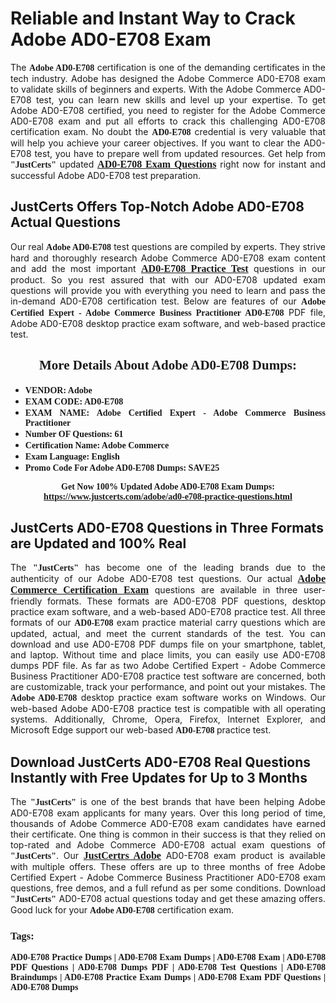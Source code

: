 <h1><strong>Reliable and Instant Way to Crack Adobe AD0-E708 Exam</strong></h1>

<p style="text-align: justify;">The <span style="font-family:Georgia,serif;"><strong>Adobe AD0-E708</strong></span> certification is one of the demanding certificates in the tech industry. Adobe has designed the Adobe Commerce AD0-E708 exam to validate skills of beginners and experts. With the Adobe Commerce AD0-E708 test, you can learn new skills and level up your expertise. To get Adobe AD0-E708 certified, you need to register for the Adobe Commerce AD0-E708 exam and put all efforts to crack this challenging AD0-E708 certification exam. No doubt the <span style="font-family:Georgia,serif;"><strong> AD0-E708</strong></span> credential is very valuable that will help you achieve your career objectives. If you want to clear the AD0-E708 test, you have to prepare well from updated resources. Get help from <span style="font-size:14px;"><span style="font-family:Georgia,serif;"><strong>"JustCerts"</strong></span></span> updated <a href="https://www.justcerts.com/adobe/ad0-e708-practice-questions.html"><span style="font-size:16px;"><span style="font-family:Georgia,serif;"><strong>AD0-E708 Exam Questions</strong></span></span></a> right now for instant and successful Adobe AD0-E708 test preparation.</p>

<h2><strong>JustCerts Offers Top-Notch Adobe AD0-E708 Actual Questions </strong></h2>

<p style="text-align: justify;">Our real <span style="font-family:Georgia,serif;"><strong>Adobe AD0-E708</strong></span> test questions are compiled by experts. They strive hard and thoroughly research Adobe Commerce AD0-E708 exam content and add the most important <a href="https://www.justcerts.com/adobe/ad0-e708-practice-questions.html"><span style="font-size:16px;"><span style="font-family:Georgia,serif;"><strong>AD0-E708 Practice Test</strong></span></span></a> questions in our product. So you rest assured that with our AD0-E708 updated exam questions will provide you with everything you need to learn and pass the in-demand AD0-E708 certification test. Below are features of our <span style="font-family:Georgia,serif;"><strong>Adobe Certified Expert - Adobe Commerce Business Practitioner AD0-E708</strong></span> PDF file, Adobe AD0-E708 desktop practice exam software, and web-based practice test.</p>

<h2 style="text-align: center;"><strong><span style="font-family:Georgia,serif;">More Details About Adobe AD0-E708 Dumps:</span></strong></h2>

<ul>
	<li style="text-align: justify;"><span style="font-size:14px;"><span style="font-family:Georgia,serif;"><strong>VENDOR: Adobe</strong></span></span></li>
	<li style="text-align: justify;"><span style="font-size:14px;"><span style="font-family:Georgia,serif;"><strong>EXAM CODE: AD0-E708</strong></span></span></li>
	<li style="text-align: justify;"><span style="font-size:14px;"><span style="font-family:Georgia,serif;"><strong>EXAM NAME: Adobe Certified Expert - Adobe Commerce Business Practitioner</strong></span></span></li>
	<li style="text-align: justify;"><span style="font-size:14px;"><span style="font-family:Georgia,serif;"><strong>Number OF Questions: 61</strong></span></span></li>
	<li style="text-align: justify;"><span style="font-size:14px;"><span style="font-family:Georgia,serif;"><strong>Certification Name: Adobe Commerce</strong></span></span></li>
	<li style="text-align: justify;"><span style="font-size:14px;"><span style="font-family:Georgia,serif;"><strong>Exam Language: English</strong></span></span></li>
	<li style="text-align: justify;"><span style="font-size:14px;"><span style="font-family:Georgia,serif;"><strong>Promo Code For Adobe AD0-E708 Dumps: SAVE25</strong></span></span></li>
</ul>

<p style="text-align: center;"><strong><span style="font-family:Georgia,serif;"><span style="font-size:14px;">Get Now 100% Updated Adobe AD0-E708 Exam Dumps:</span> <a href="https://www.justcerts.com/adobe/ad0-e708-practice-questions.html">https://www.justcerts.com/adobe/ad0-e708-practice-questions.html</a></span></strong></p>

<h2><strong>JustCerts AD0-E708 Questions in Three Formats are Updated and 100% Real</strong></h2>

<p style="text-align: justify;">The <span style="font-size:14px;"><span style="font-family:Georgia,serif;"><strong>"JustCerts"</strong></span></span> has become one of the leading brands due to the authenticity of our Adobe AD0-E708 test questions. Our actual <a href="https://www.justcerts.com/adobe/adobe-commerce-certification-exams.html"><span style="font-size:16px;"><span style="font-family:Georgia,serif;"><strong>Adobe Commerce Certification Exam</strong></span></span></a> questions are available in three user-friendly formats. These formats are AD0-E708 PDF questions, desktop practice exam software, and a web-based AD0-E708 practice test. All three formats of our <strong><span style="font-family:Georgia,serif;"> AD0-E708</span></strong> exam practice material carry questions which are updated, actual, and meet the current standards of the test. You can download and use AD0-E708 PDF dumps file on your smartphone, tablet, and laptop. Without time and place limits, you can easily use AD0-E708 dumps PDF file. As far as two Adobe Certified Expert - Adobe Commerce Business Practitioner AD0-E708 practice test software are concerned, both are customizable, track your performance, and point out your mistakes. The <span style="font-family:Georgia,serif;"><strong>Adobe AD0-E708</strong></span> desktop practice exam software works on Windows. Our web-based Adobe AD0-E708 practice test is compatible with all operating systems. Additionally, Chrome, Opera, Firefox, Internet Explorer, and Microsoft Edge support our web-based <span style="font-family:Georgia,serif;"><strong>AD0-E708 </strong></span> practice test.</p>

<h2><strong>Download JustCerts AD0-E708 Real Questions Instantly with Free Updates for Up to 3 Months</strong></h2>

<p style="text-align: justify;">The <span style="font-family:Georgia,serif;"><span style="font-size:14px;"><strong>"JustCerts"</strong></span></span> is one of the best brands that have been helping Adobe AD0-E708 exam applicants for many years. Over this long period of time, thousands of Adobe Commerce AD0-E708 exam candidates have earned their certificate. One thing is common in their success is that they relied on top-rated and Adobe Commerce AD0-E708 actual exam questions of <span style="font-family:Georgia,serif;"><span style="font-size:14px;"><strong>"JustCerts"</strong></span></span>. Our <a href="https://www.justcerts.com/adobe-certification-exams.html"><span style="font-size:16px;"><span style="font-family:Georgia,serif;"><strong>JustCertrs Adobe</strong></span></span></a> AD0-E708 exam product is available with multiple offers. These offers are up to three months of free Adobe Certified Expert - Adobe Commerce Business Practitioner AD0-E708 exam questions, free demos, and a full refund as per some conditions. Download <span style="font-family:Georgia,serif;"><span style="font-size:14px;"><strong>"JustCerts"</strong></span></span> AD0-E708 actual questions today and get these amazing offers. Good luck for your <span style="font-family:Georgia,serif;"><strong>Adobe AD0-E708</strong></span> certification exam.</p>

<h3 style="text-align: justify;"><span style="font-family:Georgia,serif;"><strong>Tags:</strong></span></h3>

<p style="text-align: justify;"><span style="font-family:Georgia,serif;"><strong>AD0-E708 Practice Dumps | AD0-E708 Exam Dumps | AD0-E708 Exam | AD0-E708 PDF Questions | AD0-E708 Dumps PDF | AD0-E708 Test Questions | AD0-E708 Braindumps | AD0-E708 Practice Exam Dumps | AD0-E708 Exam PDF Questions | AD0-E708 Dumps</strong></span></p>
